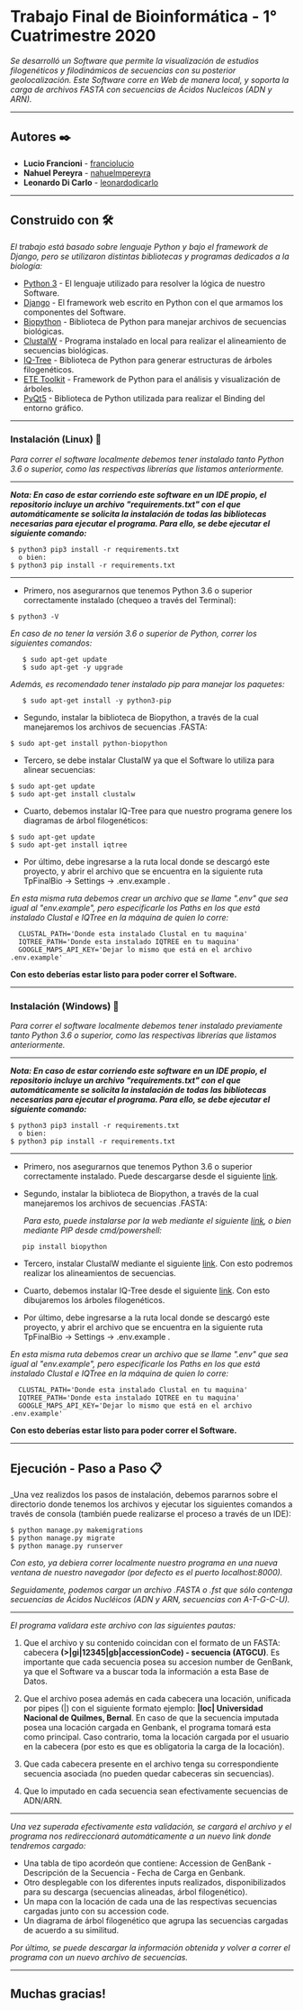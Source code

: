 # Trabajo Final de Bioinformática - 1° Cuatrimestre 2020

_Se desarrolló un Software que permite  la visualización de estudios filogenéticos y filodinámicos de secuencias con su posterior geolocalización. Este Software corre en Web de manera local, y soporta la carga de archivos FASTA con secuencias de Ácidos Nucleicos (ADN y ARN)._

***

## Autores ✒️

* **Lucio Francioni** - [franciolucio](https://github.com/franciolucio)
* **Nahuel Pereyra** - [nahuelmpereyra](https://github.com/nahuelmpereyra)
* **Leonardo Di Carlo** - [leonardodicarlo](https://github.com/leonardodicarlo)

***

## Construido con 🛠️

_El trabajo está basado sobre lenguaje Python y bajo el framework de Django, pero se utilizaron distintas bibliotecas y programas dedicados a la biología:_

* [Python 3](https://www.python.org/doc/) - El lenguaje utilizado para resolver la lógica de nuestro Software.
* [Django](https://docs.djangoproject.com/en/3.0/) - El framework web escrito en Python con el que armamos los componentes del Software.
* [Biopython](https://biopython.org/wiki/Documentation) - Biblioteca de Python para manejar archivos de secuencias biológicas.
* [ClustalW](http://www.clustal.org/clustal2/) - Programa instalado en local para realizar el alineamiento de secuencias biológicas.
* [IQ-Tree](http://www.iqtree.org/doc/) - Biblioteca de Python para generar estructuras de árboles filogenéticos.
* [ETE Toolkit](http://etetoolkit.org/cookbook/) - Framework de Python para el análisis y visualización de árboles.
* [PyQt5](https://www.riverbankcomputing.com/static/Docs/PyQt5/) - Biblioteca de Python utilizada para realizar el Binding del entorno gráfico.

***

### Instalación (Linux) 🔧

_Para correr el software localmente debemos tener instalado tanto Python 3.6 o superior, como las respectivas librerías que listamos anteriormente._

***

***_Nota: En caso de estar corriendo este software en un IDE propio, el repositorio incluye un archivo "requirements.txt" con el que automáticamente se solicita la instalación de todas las bibliotecas necesarias para ejecutar el programa. Para ello, se debe ejecutar el siguiente comando:_***

```
$ python3 pip3 install -r requirements.txt
  o bien:
$ python3 pip install -r requirements.txt
```
***



* Primero, nos asegurarnos que tenemos Python 3.6 o superior correctamente instalado (chequeo a través del Terminal):

```
$ python3 -V
```
   _En caso de no tener la versión 3.6 o superior de Python, correr los siguientes comandos:_

```
   $ sudo apt-get update
   $ sudo apt-get -y upgrade
```
   _Además, es recomendado tener instalado *pip* para manejar los paquetes:_

```
   $ sudo apt-get install -y python3-pip
```
* Segundo, instalar la biblioteca de Biopython, a través de la cual manejaremos los archivos de secuencias .FASTA:

```
$ sudo apt-get install python-biopython
```
	
* Tercero, se debe instalar ClustalW ya que el Software lo utiliza para alinear secuencias:

```
$ sudo apt-get update
$ sudo apt-get install clustalw
```

* Cuarto, debemos instalar IQ-Tree para que nuestro programa genere los diagramas de árbol filogenéticos:

```
$ sudo apt-get update
$ sudo apt-get install iqtree
```
* Por último, debe ingresarse a la ruta local donde se descargó este proyecto, y abrir el archivo que se encuentra en la siguiente ruta TpFinalBio -> Settings -> .env.example .

 _En esta misma ruta debemos crear un archivo que se llame ".env" que sea igual al "env.example", pero especificarle los Paths en los que está instalado Clustal e IQTree en la máquina de quien lo corre:_

```
  CLUSTAL_PATH='Donde esta instalado Clustal en tu maquina'
  IQTREE_PATH='Donde esta instalado IQTREE en tu maquina'
  GOOGLE_MAPS_API_KEY='Dejar lo mismo que está en el archivo .env.example'
```
**Con esto deberías estar listo para poder correr el Software.**

---

### Instalación (Windows) 🔧

_Para correr el software localmente debemos tener instalado previamente tanto Python 3.6 o superior, como las respectivas librerías que listamos anteriormente._

***
***_Nota: En caso de estar corriendo este software en un IDE propio, el repositorio incluye un archivo "requirements.txt" con el que automáticamente se solicita la instalación de todas las bibliotecas necesarias para ejecutar el programa. Para ello, se debe ejecutar el siguiente comando:_***

```
$ python3 pip3 install -r requirements.txt
  o bien:
$ python3 pip install -r requirements.txt
```
***


* Primero, nos asegurarnos que tenemos Python 3.6 o superior correctamente instalado. Puede descargarse desde el siguiente [link](https://www.python.org/downloads/windows/).


* Segundo, instalar la biblioteca de Biopython, a través de la cual manejaremos los archivos de secuencias .FASTA:

   _Para esto, puede instalarse por la web mediante el siguiente [link](https://biopython.org/wiki/Download), o bien mediante *PIP* desde cmd/powershell:_
	
```
   pip install biopython
```
	
* Tercero, instalar ClustalW mediante el siguiente [link](http://www.clustal.org/download/current/). Con esto podremos realizar los alineamientos de secuencias.


* Cuarto, debemos instalar IQ-Tree desde el siguiente [link](http://www.iqtree.org/#download). Con esto dibujaremos los árboles filogenéticos.

* Por último, debe ingresarse a la ruta local donde se descargó este proyecto, y abrir el archivo que se encuentra en la siguiente ruta TpFinalBio -> Settings -> .env.example .

_En esta misma ruta debemos crear un archivo que se llame ".env" que sea igual al "env.example", pero especificarle los Paths en los que está instalado Clustal e IQTree en la máquina de quien lo corre:_

```
  CLUSTAL_PATH='Donde esta instalado Clustal en tu maquina'
  IQTREE_PATH='Donde esta instalado IQTREE en tu maquina'
  GOOGLE_MAPS_API_KEY='Dejar lo mismo que está en el archivo .env.example'
```
**Con esto deberías estar listo para poder correr el Software.**


***

## Ejecución - Paso a Paso 📋

_Una vez realizdos los pasos de instalación, debemos pararnos sobre el directorio donde tenemos los archivos y ejecutar los siguientes comandos a través de consola (también puede realizarse el proceso a través de un IDE):
	
```
$ python manage.py makemigrations
$ python manage.py migrate	
$ python manage.py runserver
```
_Con esto, ya debiera correr localmente nuestro programa en una nueva ventana de nuestro navegador (por defecto es el puerto localhost:8000)._

_Seguidamente, podemos cargar un archivo .FASTA o .fst que sólo contenga secuencias de Ácidos Nucléicos (ADN y ARN, secuencias con A-T-G-C-U)._

***

_El programa validara este archivo con las siguientes pautas:_

1. Que el archivo y su contenido coincidan con el formato de un FASTA: cabecera **(>|gi|12345|gb|accessionCode) - secuencia (ATGCU)**. Es importante que cada secuencia posea su  accesion number de GenBank, ya que el Software va a buscar toda la información a esta Base de Datos.

2. Que el archivo posea además en cada cabecera una locación, unificada por pipes (|) con el siguiente formato ejemplo: **|loc| Universidad Nacional de Quilmes, Bernal**. En    caso de que la secuencia imputada posea una locación cargada en Genbank, el programa tomará esta como principal. Caso contrario, toma la locación cargada por el usuario 	en la cabecera (por esto es que es obligatoria la carga de la locación).

3. Que cada cabecera presente en el archivo tenga su correspondiente secuencia asociada (no pueden quedar cabeceras sin secuencias).

4. Que lo imputado en cada secuencia sean efectivamente secuencias de ADN/ARN.

***
_Una vez superada efectivamente esta validación, se cargará el archivo y el programa nos redireccionará automáticamente a un nuevo link donde tendremos cargado:_

- Una tabla de tipo acordeón que contiene: Accession de GenBank - Descripción de la Secuencia - Fecha de Carga en Genbank.
- Otro desplegable con los diferentes inputs realizados, disponibilizados para su descarga (secuencias alineadas, árbol filogenético).
- Un mapa con la locación de cada una de las respectivas secuencias cargadas junto con su accession code.
- Un diagrama de árbol filogenético que agrupa las secuencias cargadas de acuerdo a su similitud.

_Por último, se puede descargar la información obtenida y volver a correr el programa con un nuevo archivo de secuencias._


***

## Muchas gracias!
